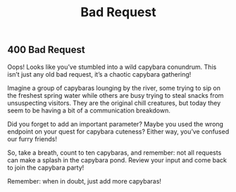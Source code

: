 ﻿---
category: 4xx
code: 400
cover: https://firebasestorage.googleapis.com/v0/b/capy-http.appspot.com/o/Capy-400-750x600.avif?alt=media
thumbnail: https://firebasestorage.googleapis.com/v0/b/capy-http.appspot.com/o/Capy-400-250x200.avif?alt=media
coverAlt: Bad Request
description: Bad Request
pubDate: 2014-06-01
tags:
- 4xx
title: Bad Request
---


## 400 Bad Request

Oops! Looks like you’ve stumbled into a wild capybara conundrum. This isn’t just any old bad request, it’s a chaotic capybara gathering!

Imagine a group of capybaras lounging by the river, some trying to sip on the freshest spring water while others are busy trying to steal snacks from unsuspecting visitors. They are the original chill creatures, but today they seem to be having a bit of a communication breakdown. 

Did you forget to add an important parameter? Maybe you used the wrong endpoint on your quest for capybara cuteness? Either way, you’ve confused our furry friends! 

So, take a breath, count to ten capybaras, and remember: not all requests can make a splash in the capybara pond. Review your input and come back to join the capybara party!

Remember: when in doubt, just add more capybaras!